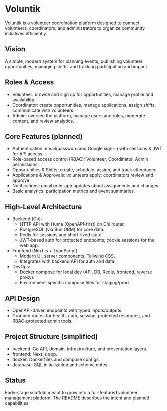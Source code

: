 # Voluntik

Voluntik is a volunteer coordination platform designed to connect volunteers, coordinators, and administrators to organize community initiatives efficiently.

## Vision

A simple, modern system for planning events, publishing volunteer opportunities, managing shifts, and tracking participation and impact.

## Roles & Access

- Volunteer: browse and sign up for opportunities, manage profile and availability.
- Coordinator: create opportunities, manage applications, assign shifts, communicate with volunteers.
- Admin: oversee the platform, manage users and roles, moderate content, and review analytics.

## Core Features (planned)

- Authentication: email/password and Google sign-in with sessions & JWT for API access.
- Role-based access control (RBAC): Volunteer, Coordinator, Admin permissions.
- Opportunities & Shifts: create, schedule, assign, and track attendance.
- Applications & Approvals: volunteers apply; coordinators review and approve.
- Notifications: email or in-app updates about assignments and changes.
- Basic analytics: participation metrics and event summaries.

## High-Level Architecture

- Backend (Go):
  - HTTP API with Huma (OpenAPI-first) on Chi router.
  - PostgreSQL (via Bun ORM) for core data.
  - Redis for sessions and short-lived state.
  - JWT-based auth for protected endpoints; cookie sessions for the web app.
- Frontend (Next.js + TypeScript):
  - Modern UI, server components, Tailwind CSS.
  - Integrates with backend API for auth and data.
- DevOps:
  - Docker compose for local dev (API, DB, Redis, frontend, reverse proxy).
  - Environment-specific compose files for staging/prod.

## API Design

- OpenAPI-driven endpoints with typed inputs/outputs.
- Grouped routes for health, auth, session, protected resources, and RBAC-protected admin tools.

## Project Structure (simplified)

- backend: Go API, domain, infrastructure, and presentation layers.
- frontend: Next.js app.
- docker: Dockerfiles and compose configs.
- database: SQL initialization and schema notes.

## Status

Early-stage scaffold meant to grow into a full-featured volunteer management platform. The README describes the intent and planned capabilities.
